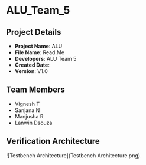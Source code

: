 # ALU_Team_5


## Project Details
- **Project Name**: ALU
- **File Name**: Read.Me
- **Developers**: ALU Team 5
- **Created Date**: 
- **Version**: V1.0

## Team Members
- Vignesh T
- Sanjana N
- Manjusha R
- Lanwin Dsouza

## Verification Architecture
![Testbench Architecture](Testbench Architecture.png)

